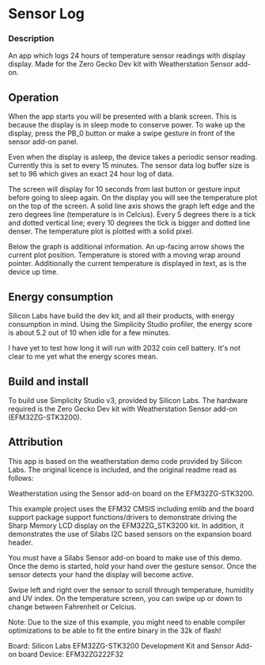 # Sensor Log

### Description

An app which logs 24 hours of temperature sensor readings with display display. Made for the Zero Gecko Dev kit with Weatherstation Sensor add-on.

## Operation

When the app starts you will be presented with a blank screen. This is because the display is in sleep mode to conserve power. To wake up the display, press the PB_0 button or make a swipe gesture in front of the sensor add-on panel.

Even when the display is asleep, the device takes a periodic sensor reading. Currently this is set to every 15 minutes. The sensor data log buffer size is set to 96 which gives an exact 24 hour log of data.

The screen will display for 10 seconds from last button or gesture input before going to sleep again. On the display you will see the temperature plot on the top of the screen. A solid line axis shows the graph left edge and the zero degrees line (temperature is in Celcius). Every 5 degrees there is a tick and dotted vertical line; every 10 degrees the tick is bigger and dotted line denser. The temperature plot is plotted with a solid pixel.

Below the graph is additional information. An up-facing arrow shows the current plot position. Temperature is stored with a moving wrap around pointer. Additionally the current temperature is displayed in text, as is the device up time.

## Energy consumption

Silicon Labs have build the dev kit, and all their products, with energy consumption in mind. Using the Simplicity Studio profiler, the energy score is about 5.2 out of 10 when idle for a few minutes.    

I have yet to test how long it will run with 2032 coin cell battery. It's not clear to me yet what the energy scores mean.

## Build and install

To build use Simplicity Studio v3, provided by Silicon Labs. The hardware required is the Zero Gecko Dev kit with Weatherstation Sensor add-on (EFM32ZG-STK3200).

## Attribution

This app is based on the weatherstation demo code provided by Silicon Labs. The original licence is included, and the original readme read as follows:

Weatherstation using the Sensor add-on board on the EFM32ZG-STK3200.

This example project uses the EFM32 CMSIS including emlib and the
board support package support functions/drivers to demonstrate driving
the Sharp Memory LCD display on the EFM32ZG_STK3200 kit. In addition, it
demonstrates the use of Silabs I2C based sensors on the expansion board
header.

You must have a Silabs Sensor add-on board to make use of this demo.
Once the demo is started, hold your hand over the gesture sensor. Once
the sensor detects your hand the display will become active.

Swipe left and right over the sensor to scroll through temperature, humidity
and UV index. On the temperature screen, you can swipe up or down to change
between Fahrenheit or Celcius.

Note: Due to the size of this example, you might need to enable compiler
optimizations to be able to fit the entire binary in the 32k of flash!

Board:  Silicon Labs EFM32ZG-STK3200 Development Kit and Sensor Add-on board
Device: EFM32ZG222F32
